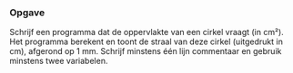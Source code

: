 ### Opgave

Schrijf een programma dat de oppervlakte van een cirkel vraagt (in cm²). Het programma berekent en toont de straal van deze cirkel (uitgedrukt in cm), afgerond op 1 mm. Schrijf minstens één lijn commentaar en gebruik minstens twee variabelen.
